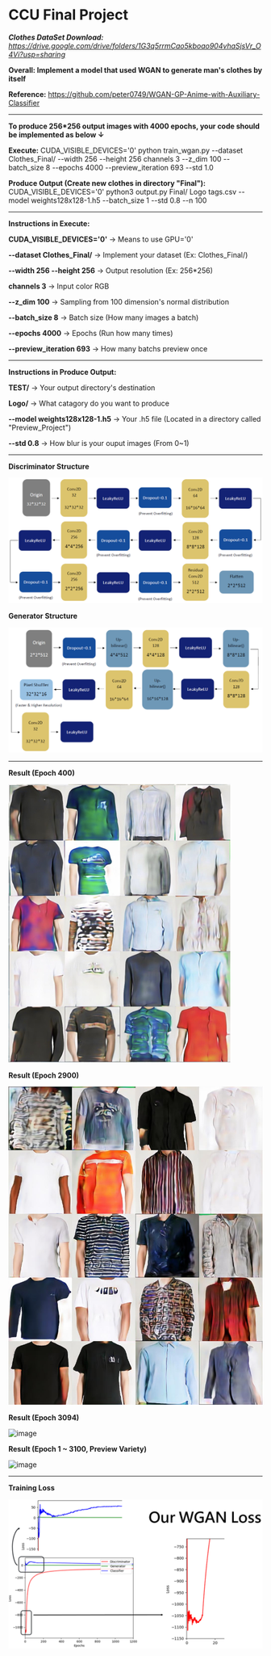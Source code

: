 # CCU Final Project

***Clothes DataSet Download:** https://drive.google.com/drive/folders/1G3q5rrmCao5kboao904vhaSjsVr_O4Vi?usp=sharing*

**Overall: Implement a model that used WGAN to generate man's clothes by itself**

**Reference:** https://github.com/peter0749/WGAN-GP-Anime-with-Auxiliary-Classifier

---

**To produce 256*256 output images with 4000 epochs, your code should be implemented as below ↓**

**Execute:** CUDA_VISIBLE_DEVICES='0' python train_wgan.py --dataset Clothes_Final/
 --width 256 --height 256 channels 3 --z_dim 100 --batch_size 8 --epochs 4000 --preview_iteration 693 --std 1.0
 
**Produce Output (Create new clothes in directory "Final"):** CUDA_VISIBLE_DEVICES='0' python3 output.py Final/ Logo tags.csv --model weights128x128-1.h5 --batch_size 1 --std 0.8 --n 100
 
---

**Instructions in Execute:**

**CUDA_VISIBLE_DEVICES='0'** → Means to use GPU='0'

**--dataset Clothes_Final/** → Implement your dataset (Ex: Clothes_Final/)

**--width 256 --height 256** → Output resolution (Ex: 256*256)

**channels 3** → Input color RGB

**--z_dim 100** → Sampling from 100 dimension's normal distribution

**--batch_size 8** → Batch size (How many images a batch)

**--epochs 4000** → Epochs (Run how many times)

**--preview_iteration 693** → How many batchs preview once
 
---

**Instructions in Produce Output:**

**TEST/** → Your output directory's destination

**Logo/** → What catagory do you want to produce

**--model weights128x128-1.h5** → Your .h5 file (Located in a directory called "Preview_Project")

**--std 0.8** → How blur is your ouput images (From 0~1)

---

**Discriminator Structure**

![image](https://github.com/KBLin1996/CCU-Final-Project/blob/master/Discriminator.PNG)

**Generator Structure**

![image](https://github.com/KBLin1996/CCU-Final-Project/blob/master/Generator.PNG)

---

**Result (Epoch 400)**

![image](https://github.com/KBLin1996/CCU-Final-Project/blob/master/Epoch400.PNG)

**Result (Epoch 2900)**

![image](https://github.com/KBLin1996/CCU-Final-Project/blob/master/Epoch%202900.jpg)

**Result (Epoch 3094)**

![image](https://github.com/KBLin1996/CCU-Final-Project_WGAN/blob/master/Epoch3094.jpg)

**Result (Epoch 1 ~ 3100, Preview Variety)**

![image](https://github.com/KBLin1996/CCU-Final-Project_WGAN/blob/master/1~3100Epochs.gif)

---

**Training Loss**

![image](https://github.com/KBLin1996/CCU-Final-Project/blob/master/Loss.PNG)
